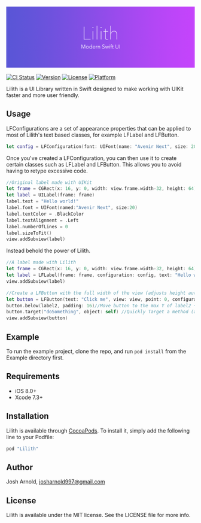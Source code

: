 ![Lilith Banner](/images/banner.png)

[![CI Status](http://img.shields.io/travis/joshuaarnold/Lilith.svg?style=flat)](https://travis-ci.org/joshuaarnold/Lilith)
[![Version](https://img.shields.io/cocoapods/v/Lilith.svg?style=flat)](http://cocoapods.org/pods/Lilith)
[![License](https://img.shields.io/cocoapods/l/Lilith.svg?style=flat)](http://cocoapods.org/pods/Lilith)
[![Platform](https://img.shields.io/cocoapods/p/Lilith.svg?style=flat)](http://cocoapods.org/pods/Lilith)

Lilith is a UI Library written in Swift designed to make working with UIKit faster and more user friendly.

## Usage

LFConfigurations are a set of appearance properties that can be applied to most of Lilith's text based classes, for example LFLabel and LFButton.

```swift
let config = LFConfiguration(font: UIFont(name: "Avenir Next", size: 20)!, textColor: .blackColor(), textAlignment: .Left, numberOfLines: 0, resize: true)
```
Once you've created a LFConfiguration, you can then use it to create certain classes such as LFLabel and LFButton. This allows you to avoid having to retype excessive code.

```swift
//Original label made with UIKit
let frame = CGRect(x: 16, y: 0, width: view.frame.width-32, height: 64)
let label = UILabel(frame: frame)
label.text = "Hello world!"
label.font = UIFont(named:"Avenir Next", size:20)
label.textColor = .BlackColor
label.textAlignment = .Left
label.numberOfLines = 0
label.sizeToFit()
view.addSubview(label)
```
Instead behold the power of Lilith.

```swift
//A label made with Lilith
let frame = CGRect(x: 16, y: 0, width: view.frame.width-32, height: 64)
let label = LFLabel(frame: frame, configuration: config, text: "Hello world!")
view.addSubview(label)
```

```swift
//Create a LFButton with the full width of the view (adjusts height automatically)
let button = LFButton(text: "Click me", view: view, point: 0, configuration: config)  
button.below(label2, padding: 16)//Move button to the max Y of label2 + padding of 32  button.textColor(UIColor.orangeColor())//Automatically set button's text color for normal & highlighted state  button.fontSize(15)  
button.target("doSomething", object: self) //Quickly Target a method (assumes the control event is TouchUpInside)  
view.addSubview(button)
```

## Example

To run the example project, clone the repo, and run `pod install` from the Example directory first.

## Requirements
- iOS 8.0+
- Xcode 7.3+

## Installation

Lilith is available through [CocoaPods](http://cocoapods.org). To install
it, simply add the following line to your Podfile:

```ruby
pod "Lilith"
```

## Author

Josh Arnold, josharnold997@gmail.com

## License

Lilith is available under the MIT license. See the LICENSE file for more info.
